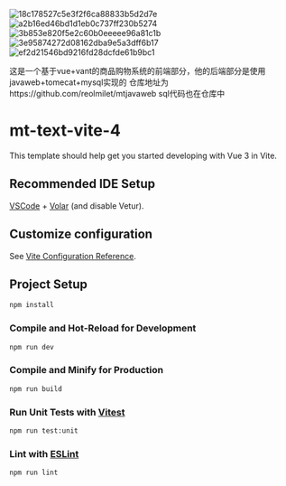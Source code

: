 
![18c178527c5e3f2f6ca88833b5d2d7e](https://github.com/reolmilet/mt.github.io/assets/145276452/cf8a7508-f9e6-4fde-9472-d6332bc06e4e)
![a2b16ed46bd1d1eb0c737ff230b5274](https://github.com/reolmilet/mt.github.io/assets/145276452/819b1460-8e5e-4a34-a323-914fd9e40bf8)
![3b853e820f5e2c60b0eeeee96a81c1b](https://github.com/reolmilet/mt.github.io/assets/145276452/cb66564e-75fd-407f-b320-f529cfc92033)
![3e95874272d08162dba9e5a3dff6b17](https://github.com/reolmilet/mt.github.io/assets/145276452/e3236884-2dd2-4313-b869-39d8b02b6e72)
![ef2d21546bd9216fd28dcfde61b9bc1](https://github.com/reolmilet/mt.github.io/assets/145276452/25eb58fc-f850-4660-9523-8e6fa2612fee)




这是一个基于vue+vant的商品购物系统的前端部分，他的后端部分是使用javaweb+tomecat+mysql实现的 仓库地址为https://github.com/reolmilet/mtjavaweb
sql代码也在仓库中

# mt-text-vite-4

This template should help get you started developing with Vue 3 in Vite.

## Recommended IDE Setup

[VSCode](https://code.visualstudio.com/) + [Volar](https://marketplace.visualstudio.com/items?itemName=Vue.volar) (and disable Vetur).

## Customize configuration

See [Vite Configuration Reference](https://vitejs.dev/config/).

## Project Setup

```sh
npm install
```

### Compile and Hot-Reload for Development

```sh
npm run dev
```

### Compile and Minify for Production

```sh
npm run build
```

### Run Unit Tests with [Vitest](https://vitest.dev/)

```sh
npm run test:unit
```

### Lint with [ESLint](https://eslint.org/)

```sh
npm run lint
```
